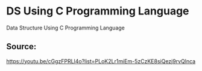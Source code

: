 # DS Using C Programming Language
Data Structure Using C Programming Language
## Source:
https://youtu.be/cGgzFPRLl4o?list=PLoK2Lr1miEm-5zCzKE8siQezj9rvQlnca
